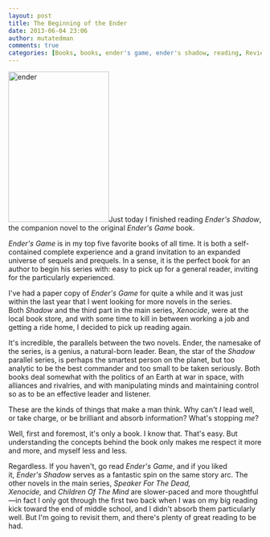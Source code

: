```yaml
---
layout: post
title: The Beginning of the Ender
date: 2013-06-04 23:06
author: mutatedman
comments: true
categories: [Books, books, ender's game, ender's shadow, reading, Review]
---
```

<a href="http://samuelthomaservin.files.wordpress.com/2013/06/ender.jpg"><img class="alignright size-medium wp-image-178" alt="ender" src="http://samuelthomaservin.files.wordpress.com/2013/06/ender.jpg?w=200" width="200" height="300" /></a>Just today I finished reading <em>Ender's Shadow</em>, the companion novel to the original <em>Ender's Game</em> book.

<em>Ender's Game</em> is in my top five favorite books of all time. It is both a self-contained complete experience and a grand invitation to an expanded universe of sequels and prequels. In a sense, it is the perfect book for an author to begin his series with: easy to pick up for a general reader, inviting for the particularly experienced.

I've had a paper copy of <em>Ender's Game</em> for quite a while and it was just within the last year that I went looking for more novels in the series. Both <em>Shadow</em> and the third part in the main series, <em>Xenocide</em>, were at the local book store, and with some time to kill in between working a job and getting a ride home, I decided to pick up reading again.

It's incredible, the parallels between the two novels. Ender, the namesake of the series, is a genius, a natural-born leader. Bean, the star of the <em>Shadow</em> parallel series, is perhaps the smartest person on the planet, but too analytic to be the best commander and too small to be taken seriously. Both books deal somewhat with the politics of an Earth at war in space, with alliances and rivalries, and with manipulating minds and maintaining control so as to be an effective leader and listener.

These are the kinds of things that make a man think. Why can't <em>I</em> lead well, or take charge, or be brilliant and absorb information? What's stopping <em>me</em>?

Well, first and foremost, it's only a book. I know that. That's easy. But understanding the concepts behind the book only makes me respect it more and more, and myself less and less.

Regardless. If you haven't, go read <em>Ender's Game</em>, and if you liked it, <em>Ender's Shadow</em> serves as a fantastic spin on the same story arc. The other novels in the main series, <em>Speaker For The Dead, Xenocide, </em>and <em>Children Of The Mind</em> are slower-paced and more thoughtful—in fact I only got through the first two back when I was on my big reading kick toward the end of middle school, and I didn't absorb them particularly well. But I'm going to revisit them, and there's plenty of great reading to be had.
